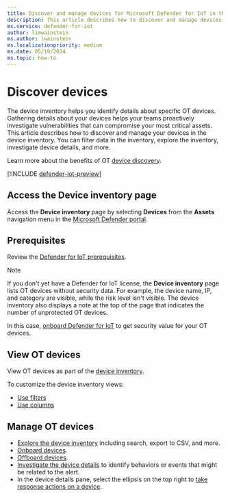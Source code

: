 ```yaml
---
title: Discover and manage devices for Microsoft Defender for IoT in the Defender portal
description: This article describes how to discover and manage devices in the device inventory for Microsoft Defender for IoT in the Defender portal.
ms.service: defender-for-iot
author: limwainstein
ms.author: lwainstein
ms.localizationpriority: medium
ms.date: 05/19/2024
ms.topic: how-to
---
```


# Discover devices

The device inventory helps you identify details about specific OT devices. Gathering details about your devices helps your teams proactively investigate vulnerabilities that can compromise your most critical assets. This article describes how to discover and manage your devices in the device inventory. You can filter data in the inventory, explore the inventory, investigate device details, and more.

Learn more about the benefits of OT [device discovery](device-discovery.md).

[!INCLUDE [defender-iot-preview](../includes//defender-for-iot-defender-public-preview.md)]

## Access the Device inventory page

Access the **Device inventory** page by selecting **Devices** from the **Assets** navigation menu in the [Microsoft Defender portal](https://security.microsoft.com/machines).

## Prerequisites

Review the [Defender for IoT prerequisites](prerequisites.md).

> [!NOTE]
>
> If you don't yet have a Defender for IoT license, the **Device inventory** page lists OT devices without security data. For example, the device name, IP, and category are visible, while the risk level isn't visible. The device inventory also displays a note at the top of the page that indicates the number of unprotected OT devices.
> 
> In this case, [onboard Defender for IoT](get-started.md) to get security value for your OT devices.

## View OT devices

View OT devices as part of the [device inventory](/defender-endpoint/machines-view-overview.md#device-inventory-overview).

To customize the device inventory views:

- [Use filters](/defender-endpoint/machines-view-overview.md#use-filters-to-customize-the-device-inventory-views)
- [Use columns](/defender-endpoint/machines-view-overview.md#use-columns-to-customize-the-device-inventory-views)

## Manage OT devices

- [Explore the device inventory](/defender-endpoint/machines-view-overview.md#explore-the-device-inventory) including search, export to CSV, and more.
- [Onboard devices](/defender-endpoint/onboarding.md#onboard-devices-using-any-of-the-supported-management-tools).
- [Offboard devices](/defender-endpoint/offboard-machines.md).
- [Investigate the device details](/defender-endpoint/investigate-machines.md) to identify behaviors or events that might be related to the alert.
- In the device details pane, select the ellipsis on the top right to [take response actions on a device](/defender-endpoint/respond-machine-alerts.md).